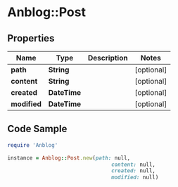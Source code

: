 # Anblog::Post

## Properties

Name | Type | Description | Notes
------------ | ------------- | ------------- | -------------
**path** | **String** |  | [optional] 
**content** | **String** |  | [optional] 
**created** | **DateTime** |  | [optional] 
**modified** | **DateTime** |  | [optional] 

## Code Sample

```ruby
require 'Anblog'

instance = Anblog::Post.new(path: null,
                                 content: null,
                                 created: null,
                                 modified: null)
```


